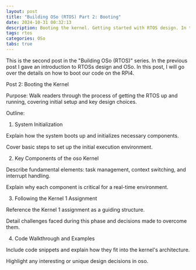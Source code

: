 ```yaml
---
layout: post
title: "Building OSo (RTOS) Part 2: Booting"
date: 2024-10-31 00:32:13
description: Booting the kernel. Getting started with RTOS design. In this post I walk readers through the process of getting the RTOS up and running, covering initial setup and key design choices.
tags: rtos
categories: OSo
tabs: true
---
```


This is the second post in the "Building OSo (RTOS)" series. In the previous post I gave an introduction to RTOSs design and OSo. In this post, I will go over the details on how to boot our code on the RPi4.

Post 2: Booting the Kernel

Purpose: Walk readers through the process of getting the RTOS up and running, covering initial setup and key design choices.

Outline:

1. System Initialization

Explain how the system boots up and initializes necessary components.

Cover basic steps to set up the initial execution environment.



2. Key Components of the oso Kernel

Describe fundamental elements: task management, context switching, and interrupt handling.

Explain why each component is critical for a real-time environment.



3. Following the Kernel 1 Assignment

Reference the Kernel 1 assignment as a guiding structure.

Detail challenges faced during this phase and decisions made to overcome them.



4. Code Walkthrough and Examples

Include code snippets and explain how they fit into the kernel's architecture.

Highlight any interesting or unique design decisions in oso.
